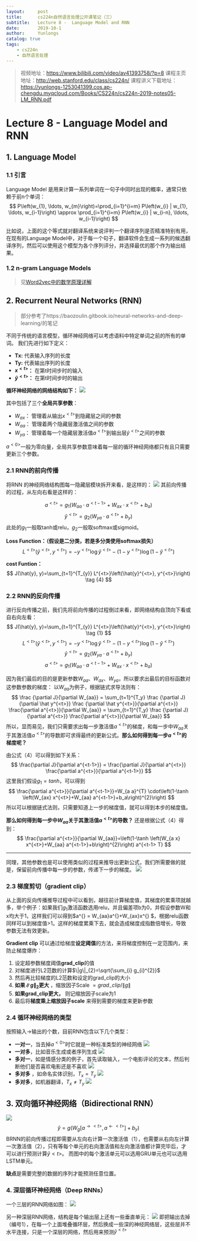 ```yaml
---
layout:     post
title:      cs224n自然语言处理公开课笔记（三）
subtitle:   Lecture 8 -  Language Model and RNN
date:       2019-10-1
author:     Yunlongs
catalog: true
tags:
    - cs224n
    - 自然语言处理
---
```


>视频地址：https://www.bilibili.com/video/av41393758/?p=8
课程主页地址：http://web.stanford.edu/class/cs224n/
课程讲义下载地址：https://yunlongs-1253041399.cos.ap-chengdu.myqcloud.com/Books/CS224n/cs224n-2019-notes05-LM_RNN.pdf

# Lecture 8 -  Language Model and RNN

## 1. Language Model

### 1.1 引言
Language Model 是用来计算一系列单词在一句子中同时出现的概率，通常只依赖于前n个单词：
$$
P\left(w_{1}, \ldots, w_{m}\right)=\prod_{i=1}^{i=m} P\left(w_{i} | w_{1}, \ldots, w_{i-1}\right) \approx \prod_{i=1}^{i=m} P\left(w_{i} | w_{i-n}, \ldots, w_{i-1}\right)
$$

比如说，上面的这个等式就对翻译系统来说评判一个翻译序列是否精准特别有用，在现有的Language Model中，对于每一个句子，翻译软件会生成一系列的候选翻译序列，然后可以使用这个模型为各个序列评分，并选择最优的那个作为输出结果。

### 1.2 n-gram Language Models

>见[Word2vec中的数学原理详解](https://yunlongs.cn/2019/01/16/Word2vec中的数学原理详解/)


## 2. Recurrent Neural Networks (RNN)
>部分参考了https://baozoulin.gitbook.io/neural-networks-and-deep-learning/的笔记

不同于传统的语言模型，循环神经网络可以考虑语料中特定单词之前的所有的单词。
我们先进行如下定义：
- **Tx:** 代表输入序列的长度
- **Ty:** 代表输出序列的长度
- **$x^{<t>}$：** 在第t时间步时的输入
- **$\hat y^{<t>}$：** 在第t时间步时的输出

**循环神经网络的网络结构如下：** 
![](https://yunlongs-1253041399.cos.ap-chengdu.myqcloud.com/image/Stanford/21.png)

其中包括了三个**全局共享参数**：
- $W_{ax}$： 管理着从输出$x^{<t>}$到隐藏层之间的参数
- $W_{aa}$： 管理着两个隐藏层激活值之间的参数
- $W_{ya}$： 管理着每一个隐藏层激活值$a^{<t>}$到输出层$\hat y^{<t>}$之间的参数

$a^{<0>}$一般为零向量，全局共享参数意味着每一层的循环神经网络都只有且只需要更新三个参数。

### 2.1 RNN的前向传播
将RNN 的神经网络结构图每一隐藏层模块拆开来看，是这样的：
![](https://yunlongs-1253041399.cos.ap-chengdu.myqcloud.com/image/Stanford/22.png)
其前向传播的过程，从左向右看是这样的：

$$
a^{<t>}=g_1\left(W_{a a} \cdot a^{<t-1>}+W_{a x} \cdot x^{<t>}+b_{a}\right) \tag {1}
$$
$$
\hat{y}^{<t>}=g_2\left(W_{y a} \cdot a^{<t>}+b_{y}\right) \tag {2}
$$
此处的$g_1$一般取tanh或relu，$g_2$一般取softmax或sigmoid。

**Loss Function：（假设是二分类，若是多分类使用softmax损失）**
$$
L^{<t>}\left(\hat{y}^{<t>}, y^{<t>}\right)=-y^{<t>} \log \hat{y}^{<t>}-\left(1-y^{<t>}\right) \log \left(1-\hat{y}^{<t>}\right) \tag {3}
$$

**cost Funtion：**
$$
J(\hat{y}, y)=\sum_{t=1}^{T_{y}} L^{<t>}\left(\hat{y}^{<t>}, y^{<t>}\right) \tag {4}
$$

### 2.2 RNN的反向传播

进行反向传播之前，我们先将前向传播的过程倒过来看，即网络结构自顶向下看或自右向左看：
$$
J(\hat{y}, y)=\sum_{t=1}^{T_{y}} L^{<t>}\left(\hat{y}^{<t>}, y^{<t>}\right) \tag {1}
$$
$$
L^{<t>}\left(\hat{y}^{<t>}, y^{<t>}\right)=-y^{<t>} \log \hat{y}^{<t>}-\left(1-y^{<t>}\right) \log \left(1-\hat{y}^{<t>}\right) \tag {2}
$$
$$
\hat{y}^{<t>}=g_2\left(W_{y a} \cdot a^{<t>}+b_{y}\right) \tag {3}
$$
$$
a^{<t>}=g_1\left(W_{a a} \cdot a^{<t-1>}+W_{a x} \cdot x^{<t>}+b_{a}\right) \tag {4}
$$


因为我们最后的目的是更新参数$W_{aa}、W_{ax} 、W_{ya}$，所以要求出最后的目标函数对这参数参数的梯度：
以$W_{aa}$为例子，根据链式求导法则有：
$$
\frac {\partial J}{\partial W_{aa}} = \sum_{t=1}^{T_y} \frac {\partial J}{\partial \hat y^{<t>}} \frac {\partial \hat y^{<t>}}{\partial a^{<t>}} \frac{\partial a^{<t>}}{\partial W_{aa}} = \sum_{t=1}^{T_y} \frac {\partial J}{\partial a^{<t>}} \frac{\partial a^{<t>}}{\partial W_{aa}}
$$
所以，显而易见，我们只需要求出每一步激活值$a^{<t>}$的梯度，和每一步中$W_{aa}$关于其激活值$a^{<t>}$的导数即可求得最终的更新公式。**那么如何得到每一步$a^{<t>}$的梯度呢？**

由公式（4）可以得到如下关系：
$$
\frac{\partial J}{\partial a^{<t-1>}} = \frac{\partial J}{\partial a^{<t>}} \frac{\partial a^{<t>}}{\partial a^{<t-1>}}
$$
这里我们假设$g_1=tanh$，可以得到$$
\frac{\partial a^{<t>}}{\partial a^{<t-1>}}=W_{a a}^{T} \cdot\left(1-\tanh \left(W_{ax} x^{<t>}+W_{aa} a^{<t-1>}+b_a\right)^{2}\right)
$$
所以可以根据链式法则，只需要知道上一步的梯度值，就可以得到本步的梯度值。

**那么如何得到每一步中$W_{aa}$关于其激活值$a^{<t>}$的导数？**
还是根据公式（4）得到：
$$
\frac{\partial a^{<t>}}{\partial W_{aa}}=\left(1-\tanh \left(W_{a x} x^{<t>}+W_{aa} a^{<t-1>}+b\right)^{2}\right) a^{<t-1> T}
$$


----
同理，其他参数也是可以使用类似的过程来推导出更新公式，我们所需要做的就是，保留前向传播中每一步的参数，传递下一步的梯度。
![](https://yunlongs-1253041399.cos.ap-chengdu.myqcloud.com/image/Stanford/23.png)

### 2.3 梯度剪切（gradient clip）

从上面的反向传播推导过程中可以看到，越往前计算梯度值，其梯度的累乘项就越多，举个例子：如果我们$g_1$激活函数选用relu，并且偏差项b为0，并假设参数W和x均大于1，这样我们可以得到$a^{<t>} = W_{aa}a^{<t-1>}+W_{ax}x^{<t>} $，根据relu函数同样可以到梯度值>1。这样的梯度累乘下去，就会造成梯度成指数倍增长，导致参数无法有效更新。

**Gradient clip** 可以通过给梯度**设定阈值**的方法，来将梯度控制在一定范围内，来防止梯度爆炸：
1. 设定超参数梯度阈值**grad_clip**的值
2. 对梯度进行L2范数的计算$\|g\|_{2}=\sqrt{\sum_{i} g_{i}^{2}}$
3. 然后再比较梯度的L2范数和设定的grad_clip的大小
4. **如果$\|g\|_ {2}$更大** ，缩放因子Scale $=g r a d_{-} c l i p /\|g\|$
5. **如果grad_clip更大，** 则记缩放因子scale为1
6. 最后将**梯度乘上缩放因子scale** 来得到需要的梯度来更新参数


### 2.4 循环神经网络的类型

按照输入->输出的个数，目前RNN包含以下几个类型：

- **一对一**，当去掉$a^{<0>}$时它就是一种标准类型的神经网络
![](https://yunlongs-1253041399.cos.ap-chengdu.myqcloud.com/image/Stanford/24.png)
- **一对多**，比如音乐生成或者序列生成
![](https://yunlongs-1253041399.cos.ap-chengdu.myqcloud.com/image/Stanford/25.png)
- **多对一**，如是情感分类的例子，首先读取输入，一个电影评论的文本，然后判断他们是否喜欢电影还是不喜欢
![](https://yunlongs-1253041399.cos.ap-chengdu.myqcloud.com/image/Stanford/26.png)
- **多对多** ，如命名实体识别，$T_{x}=T_{y}$
![](https://yunlongs-1253041399.cos.ap-chengdu.myqcloud.com/image/Stanford/27.png)
- **多对多**，如机器翻译，$T_{x} \neq T_{y}$
![](https://yunlongs-1253041399.cos.ap-chengdu.myqcloud.com/image/Stanford/28.png)

## 3. 双向循环神经网络（Bidirectional RNN）
![](https://yunlongs-1253041399.cos.ap-chengdu.myqcloud.com/image/Stanford/31.png)
$$
\hat{y}=g\left(W_{g}\left[a^{\rightarrow<t>}, a^{\leftarrow<t>}\right]+b_{y}\right)
$$
BRNN的前向传播过程即需要从左向右计算一次激活值（1），也需要从右向左计算一次激活值（2），只有等每个单元的右向激活值和左向激活值都计算完毕后，才可以进行预测计算$\hat y{<t>}$。
而图中的每个激活单元可以选用GRU单元也可以选用LSTM单元。

**缺点**是需要完整的数据的序列才能预测任意位置。



### 4. 深层循环神经网络（Deep RNNs）
一个三层的RNN网络如图：
![](https://yunlongs-1253041399.cos.ap-chengdu.myqcloud.com/image/Stanford/32.png)

另一种深层RNN网络，结构是每个输出层上还有一些垂直单元：
![](https://yunlongs-1253041399.cos.ap-chengdu.myqcloud.com/image/Stanford/33.png)
即把输出去掉（编号1），在每一个上面堆叠循环层，然后换成一些深的神经网络层，这些层并不水平连接，只是一个深层的网络，然后用来预测$\hat y^{<t>}$